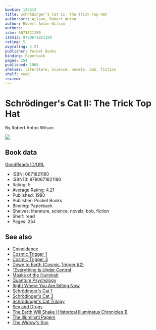 ```yaml
---
bookid: 125312
title: Schrödinger's Cat II: The Trick Top Hat
authorsort: Wilson, Robert Anton
author: Robert Anton Wilson
authors: 
isbn: 0671821180
isbn13: 9780671821180
rating: 5
avgrating: 4.21
publisher: Pocket Books
binding: Paperback
pages: 254
published: 1980
shelves: literature, science, novels, bob, fiction
shelf: read
review: 
---
```


# Schrödinger's Cat II: The Trick Top Hat

By Robert Anton Wilson

![](../../1320558902l/125312.jpg)

## Book data

[GoodReads ID/URL](https://www.goodreads.com/book/show/125312)

- ISBN: 0671821180
- ISBN13: 9780671821180
- Rating: 5
- Average Rating: 4.21
- Published: 1980
- Publisher: Pocket Books
- Binding: Paperback
- Shelves: literature, science, novels, bob, fiction
- Shelf: read
- Pages: 254


## See also

- [Coincidance](Coincidance-_A_Head_Test.md)
- [Cosmic Trigger 1](Cosmic_Trigger_1-_Final_Secret_of_the_Illuminati.md)
- [Cosmic Trigger 3](Cosmic_Trigger_3-_My_Life_After_Death.md)
- [Down to Earth (Cosmic Trigger #2)](Down_to_Earth_Cosmic_Trigger_2.md)
- ["Everything Is Under Control](Everything_Is_Under_Control-_Conspiracies__Cults_and_Cover-ups.md)
- [Masks of the Illuminati](Masks_of_the_Illuminati.md)
- [Quantum Psychology](Quantum_Psychology-_How_Brain_Software_Programs_You_and_Your_World.md)
- [Right Where You Are Sitting Now](Right_Where_You_Are_Sitting_Now.md)
- [Schrödinger's Cat 1](Schrödingers_Cat_1-_The_Universe_Next_Door.md)
- [Schrödinger's Cat 3](Schrödingers_Cat_3-_The_Homing_Pigeons.md)
- [Schrödinger's Cat Trilogy](Schrödingers_Cat_Trilogy.md)
- [Sex and Drugs](Sex_and_Drugs-_A_Journey_Beyond_Limits.md)
- [The Earth Will Shake (Historical Illuminatus Chronicles 1)](The_Earth_Will_Shake_Historical_Illuminatus_Chronicles_1.md)
- [The Illuminati Papers](The_Illuminati_Papers.md)
- [The Widow's Son](The_Widows_Son.md)
